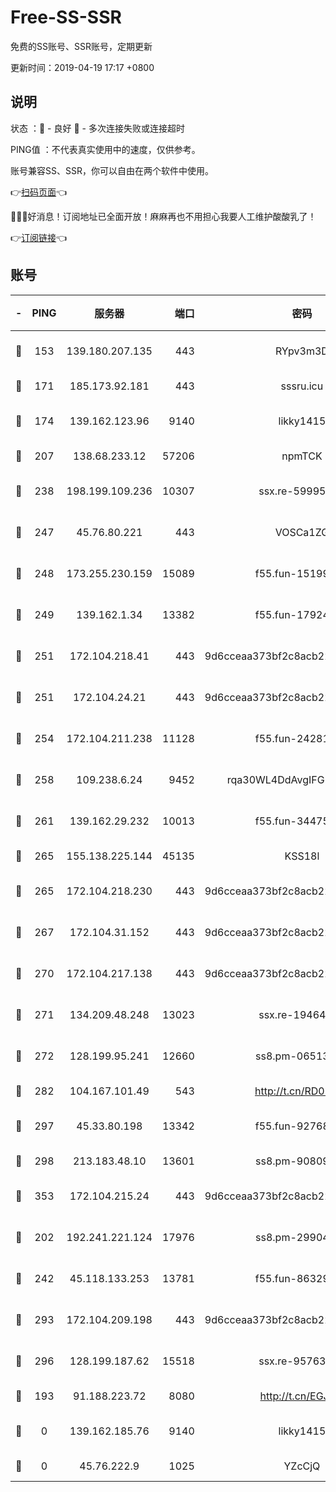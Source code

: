 # Free-SS-SSR

免费的SS账号、SSR账号，定期更新

更新时间：2019-04-19 17:17 +0800

## 说明

状态     ：🙂 - 良好 🙁 - 多次连接失败或连接超时

PING值   ：不代表真实使用中的速度，仅供参考。

账号兼容SS、SSR，你可以自由在两个软件中使用。

👉[扫码页面](https://liesauer.github.io/Free-SS-SSR/)👈

🎉🎉🎉好消息！订阅地址已全面开放！麻麻再也不用担心我要人工维护酸酸乳了！

👉[订阅链接](https://www.liesauer.net/yogurt/subscribe?ACCESS_TOKEN=DAYxR3mMaZAsaqUb)👈

## 账号

|-|PING|服务器|端口|密码|加密方式|区域|
|:----:|:----:|:-----:|-----:|:----:|:----:|:----:|
|🙂|153|139.180.207.135|443|RYpv3m3D|aes-256-cfb|JP|
|🙂|171|185.173.92.181|443|sssru.icu|rc4-md5|RU|
|🙂|174|139.162.123.96|9140|likky1415|aes-256-cfb|JP|
|🙂|207|138.68.233.12|57206|npmTCK|rc4-md5|US|
|🙂|238|198.199.109.236|10307|ssx.re-59995602|aes-256-cfb|US|
|🙂|247|45.76.80.221|443|VOSCa1ZG|aes-256-cfb|DE|
|🙂|248|173.255.230.159|15089|f55.fun-15199879|aes-256-cfb|US|
|🙂|249|139.162.1.34|13382|f55.fun-17924853|aes-256-cfb|SG|
|🙂|251|172.104.218.41|443|9d6cceaa373bf2c8acb22e60b6a58be6|aes-256-cfb|US|
|🙂|251|172.104.24.21|443|9d6cceaa373bf2c8acb22e60b6a58be6|aes-256-cfb|US|
|🙂|254|172.104.211.238|11128|f55.fun-24281915|aes-256-cfb|US|
|🙂|258|109.238.6.24|9452|rqa30WL4DdAvgIFG6Fs3znzTa|aes-256-cfb|FR|
|🙂|261|139.162.29.232|10013|f55.fun-34475192|aes-256-cfb|SG|
|🙂|265|155.138.225.144|45135|KSS18l|rc4-md5|US|
|🙂|265|172.104.218.230|443|9d6cceaa373bf2c8acb22e60b6a58be6|aes-256-cfb|US|
|🙂|267|172.104.31.152|443|9d6cceaa373bf2c8acb22e60b6a58be6|aes-256-cfb|US|
|🙂|270|172.104.217.138|443|9d6cceaa373bf2c8acb22e60b6a58be6|aes-256-cfb|US|
|🙂|271|134.209.48.248|13023|ssx.re-19464728|aes-256-cfb|US|
|🙂|272|128.199.95.241|12660|ss8.pm-06513340|aes-256-cfb|SG|
|🙂|282|104.167.101.49|543|http://t.cn/RD0D7sx|rc4-md5|CA|
|🙂|297|45.33.80.198|13342|f55.fun-92768260|aes-256-cfb|US|
|🙂|298|213.183.48.10|13601|ss8.pm-90809119|rc4-md5|RU|
|🙂|353|172.104.215.24|443|9d6cceaa373bf2c8acb22e60b6a58be6|aes-256-cfb|US|
|🙂|202|192.241.221.124|17976|ss8.pm-29904463|aes-256-cfb|US|
|🙂|242|45.118.133.253|13781|f55.fun-86329122|aes-256-cfb|SG|
|🙂|293|172.104.209.198|443|9d6cceaa373bf2c8acb22e60b6a58be6|aes-256-cfb|US|
|🙂|296|128.199.187.62|15518|ssx.re-95763300|aes-256-cfb|SG|
|🙁|193|91.188.223.72|8080|http://t.cn/EGJIyrl|rc4-md5|RU|
|🙁|0|139.162.185.76|9140|likky1415|aes-256-cfb|DE|
|🙁|0|45.76.222.9|1025|YZcCjQ|rc4-md5|JP|
